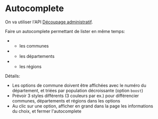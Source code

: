 # Autocomplete

On va utiliser l'API [Découpage administratif](https://geo.api.gouv.fr/decoupage-administratif).

Faire un autocomplete permettant de lister en même temps:
* - les communes
* - les départements
* - les régions

Détails:
- Les options de commune doivent être affichées avec le numéro du département, et triées par population décroissante (option `boost`)
- Prévoir 3 styles différents (3 couleurs par ex.) pour différencier communes, départements et régions dans les options
- Au clic sur une option, afficher en grand dans la page les informations du choix, et fermer l'autocomplete